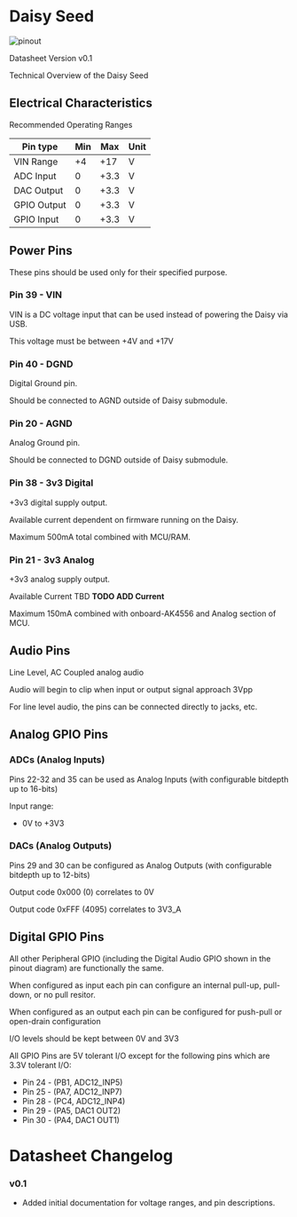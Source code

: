 # Daisy Seed

![pinout](https://github.com/andrewikenberry/Hardware/edit/master/resources/300ppi/DaisyPinoutRev4.png)

Datasheet Version v0.1

Technical Overview of the Daisy Seed

## Electrical Characteristics

Recommended Operating Ranges

| Pin type    | Min | Max | Unit |
| --------    | --- | --- | ---- |
| VIN Range   | +4  | +17 | V    |
| ADC Input   | 0   | +3.3 | V   |
| DAC Output  | 0   | +3.3 | V   |
| GPIO Output | 0   | +3.3 | V   |
| GPIO Input  | 0   | +3.3 | V   |

## Power Pins

These pins should be used only for their specified purpose. 

### Pin 39 - VIN

VIN is a DC voltage input that can be used instead of powering the Daisy via USB.

This voltage must be between +4V and +17V

### Pin 40 - DGND

Digital Ground pin. 

Should be connected to AGND outside of Daisy submodule.

### Pin 20 - AGND

Analog Ground pin.

Should be connected to DGND outside of Daisy submodule.

### Pin 38 - 3v3 Digital

+3v3 digital supply output.

Available current dependent on firmware running on the Daisy. 

Maximum 500mA total combined with MCU/RAM.

### Pin 21 - 3v3 Analog

+3v3 analog supply output.

Available Current TBD **TODO ADD Current**

Maximum 150mA combined with onboard-AK4556 and Analog section of MCU.

## Audio Pins

Line Level, AC Coupled analog audio

Audio will begin to clip when input or output signal approach 3Vpp

For line level audio, the pins can be connected directly to jacks, etc.

## Analog GPIO Pins

### ADCs (Analog Inputs)

Pins 22-32 and 35 can be used as Analog Inputs (with configurable bitdepth up to 16-bits)

Input range:

- 0V to +3V3

### DACs (Analog Outputs)

Pins 29 and 30 can be configured as Analog Outputs (with configurable bitdepth up to 12-bits)

Output code 0x000 (0) correlates to 0V

Output code 0xFFF (4095) correlates to 3V3_A

## Digital GPIO Pins

All other Peripheral GPIO (including the Digital Audio GPIO shown in the pinout diagram) are functionally the same.

When configured as input each pin can configure an internal pull-up, pull-down, or no pull resitor.

When configured as an output each pin can be configured for push-pull or open-drain configuration

I/O levels should be kept between 0V and 3V3

All GPIO Pins are 5V tolerant I/O except for the following pins which are 3.3V tolerant I/O:

* Pin 24 - (PB1, ADC12_INP5)
* Pin 25 - (PA7, ADC12_INP7)
* Pin 28 - (PC4, ADC12_INP4)
* Pin 29 - (PA5, DAC1 OUT2)
* Pin 30 - (PA4, DAC1 OUT1)

# Datasheet Changelog

### v0.1

- Added initial documentation for voltage ranges, and pin descriptions.
